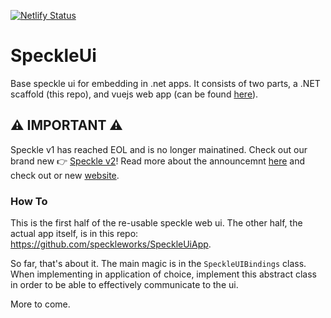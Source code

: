 [![Netlify Status](https://api.netlify.com/api/v1/badges/e4824a5c-a6df-4670-b242-4873d26901ba/deploy-status)](https://app.netlify.com/sites/distracted-jones-770c28/deploys)

# SpeckleUi
Base speckle ui for embedding in .net apps. It consists of two parts, a .NET scaffold (this repo), and vuejs web app (can be found [here](https://github.com/speckleworks/SpeckleUiApp)). 

## ⚠️ IMPORTANT ⚠️

Speckle v1 has reached EOL and is no longer mainatined. Check out our brand new 👉 [Speckle v2](https://github.com/specklesystems)!
Read more about the announcemnt [here](https://speckle.systems/blog/speckle2-vision-and-faq) and check out or new [website](https://speckle.systems).


### How To

This is the first half of the re-usable speckle web ui. The other half, the actual app itself, is in this repo: https://github.com/speckleworks/SpeckleUiApp.

So far, that's about it. The main magic is in the `SpeckleUIBindings` class. When implementing in application of choice, implement this abstract class in order to be able to effectively communicate to the ui. 

More to come. 
